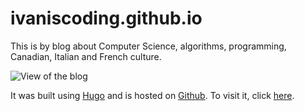 # ivaniscoding.github.io

This is by blog about Computer Science, algorithms, programming, Canadian, Italian and French culture.

![View of the blog](https://i.imgur.com/0YsPqWV.png)

It was built using [Hugo](https://gohugo.io/) and is hosted on [Github](https://github.io/). To visit it, click [here](https://ivaniscoding.github.io/).